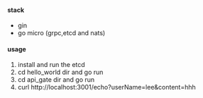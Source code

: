 #### stack
- gin
- go micro (grpc,etcd and nats)

#### usage
1. install and run the etcd 
2. cd hello_world dir and go run 
3. cd api_gate dir and go run
4. curl http://localhost:3001/echo?userName=lee&content=hhh


